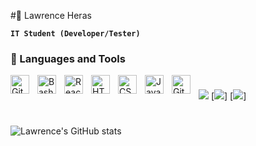 #🥶  Lawrence Heras

**`IT Student (Developer/Tester)`**

### 🧰 Languages and Tools

<img align="left" alt="GitHub" width="30px" style="padding-right:10px;" src="https://cdn.jsdelivr.net/gh/devicons/devicon/icons/github/github-original.svg" />
<img align="left" alt="Bash" width="30px" style="padding-right:10px;" src="https://cdn.jsdelivr.net/gh/devicons/devicon/icons/bash/bash-original.svg" />
<img align="left" alt="React" width="30px" style="padding-right:10px;" src="https://cdn.jsdelivr.net/gh/devicons/devicon/icons/react/react-original.svg" />
<img align="left" alt="HTML" width="30px" style="padding-right:10px;" src="https://cdn.jsdelivr.net/gh/devicons/devicon/icons/html5/html5-plain.svg" />
<img align="left" alt="CSS" width="30px" style="padding-right:10px;" src="https://cdn.jsdelivr.net/gh/devicons/devicon/icons/css3/css3-plain.svg" />
<img align="left" alt="Java" width="30px" style="padding-right:10px;" src="https://cdn.jsdelivr.net/gh/devicons/devicon/icons/java/java-original.svg"/>
<img align="left" alt="Git" width="30px" style="padding-right:10px;" src="https://cdn.jsdelivr.net/gh/devicons/devicon/icons/git/git-original.svg" />

#

[<img src="https://custom-icon-badges.demolab.com/badge/Mail-E61B23.svg?logo=mail"/>](lawrenze3206@gmail.com)
[<img src="https://custom-icon-badges.demolab.com/github/watchers/DenverCoder1/custom-icon-badges?logo=eye&style=social&logoColor=black"/>]
[<img src="https://custom-icon-badges.demolab.com/github/forks/DenverCoder1/custom-icon-badges?logo=fork&style=social&logoColor=black"/>]
#

![Lawrence's GitHub stats](https://github-readme-stats.vercel.app/api?username=ast4rt3&show_icons=true&theme=gruvbox)
